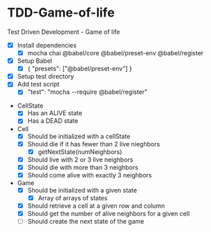# TDD-Game-of-life

Test Driven Development - Game of life

- [x] Install dependencies
  - [x] mocha chai @babel/core @babel/preset-env @babel/register
- [x] Setup Babel
  - [x] { "presets": ["@babel/preset-env"] }
- [x] Setup test directory
- [x] Add test script
  - [x] "test": "mocha --require @babel/register"
- CellState
  - [x] Has an ALIVE state
  - [x] Has a DEAD state
- Cell
  - [x] Should be initialized with a cellState
  - [x] Should die if it has fewer than 2 live nieghbors
    - [x] getNextState(numNeighbors)
  - [x] Should live with 2 or 3 live neighbors
  - [x] Should die with more than 3 neighbors
  - [x] Should come alive with exactly 3 neighbors
- Game
  - [x] Should be initialized with a given state
    - [x] Array of arrays of states
  - [x] Should retrieve a cell at a given row and column
  - [x] Should get the number of alive neighbors for a given cell
  - [ ] Should create the next state of the game
